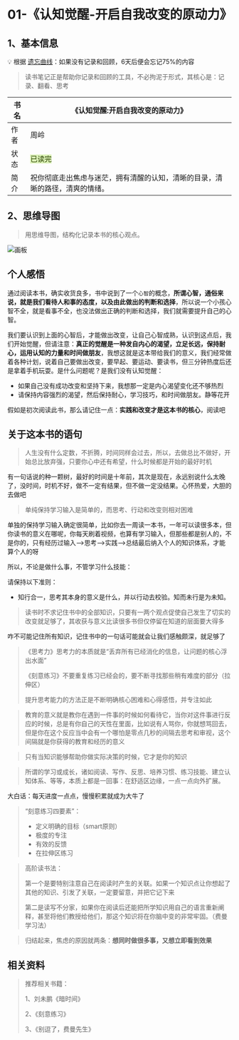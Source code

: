 # 01-《认知觉醒-开启自我改变的原动力》

## 1、基本信息

💡  根据 [遗忘曲线](https://baike.baidu.com/item/%E9%81%97%E5%BF%98%E6%9B%B2%E7%BA%BF/7278665?fr=aladdin)：如果没有记录和回顾，6天后便会忘记75%的内容

> 读书笔记正是帮助你记录和回顾的工具，不必拘泥于形式，其核心是：记录、翻看、思考

| 书名 | 《认知觉醒:开启自我改变的原动力》                            |
| ---- | ------------------------------------------------------------ |
| 作者 | 周岭                                                         |
| 状态 | <font style="background:#DBF1B7;color:#2A4200">已读完</font> |
| 简介 | 祝你彻底走出焦虑与迷茫，拥有清醒的认知，清晰的目录，清晰的路径，清爽的情绪。 |


## 2、思维导图

> 用思维导图，结构化记录本书的核心观点。

![画板](https://gitee.com/iscn/md_images/raw/master/%E6%93%8D%E4%BD%9C%E7%B3%BB%E7%BB%9F/1714232890845-78e85cce-ec85-4acb-9a04-ef3382725dc4.jpeg)

## 

## 个人感悟

通过阅读本书，确实收货良多，书中说到了一个`心智`的概念，**所谓心智，通俗来说，就是我们看待人和事的态度，以及由此做出的判断和选择**，所以说一个小孩心智不全，就是看事不全，也没法做出正确的判断和选择，我们就需要提升自己的心智。

我们要认识到上面的心智后，才能做出改变，让自己心智成熟，认识到这点后，我们开始觉醒，但请注意：**真正的觉醒是一种发自内心的渴望，立足长远，保持耐心，运用认知的力量和时间做朋友**，我想这就是这本带给我们的意义，我们经常做着各种计划，说着自己要做出改变，要早起、要运动、要读书，但三分钟热度后还是拿着手机玩耍。是什么问题呢？是我们没有认知觉醒：

- 如果自己没有成功改变和坚持下来，我想那一定是内心渴望变化还不够热烈
- 请保持内容强烈的渴望，然后保持耐心，学习技巧，和时间做朋友。静等花开

假如是初次阅读此书，那么请记住一点：**实践和改变才是这本书的核心**，阅读吧

## 关于这本书的语句

> 人生没有什么定数，不折腾，时间同样会过去，所以，去做总比不做好，开始总比放弃强，只要你心中还有希望，什么时候都是开始的最好时机

有一句话说的种一颗树，最好的时间是十年前，其次是现在，永远别说什么太晚了，没时间，时机不好，做不一定有结果，但不做一定没结果。心怀热爱，大胆的去做吧

> 单纯保持学习输入是简单的，而思考、行动和改变则相对困难

单独的保持学习输入确定很简单，比如你去一周读一本书，一年可以读很多本，但你读书的意义在哪呢，你每天刷着视频，也算有学习输入，但那些都是别人的，不是你的，只有经历过输入-->思考-->实践-->总结最后纳入个人的知识体系，才能算个人的呀

所以，不论是做什么事，不管学习什么技能：

请保持以下准则：

- 知行合一，思考其本身的意义是什么，并以行动去校验。知而未行是为未知。

> 读书时不求记住书中的全部知识，只要有一两个观点促使自己发生了切实的改变就足够了，其收获与意义比读很多书但仅停留在知道的层面要大得多

咋不可能记住所有知识，记住书中的一句话可能就会让我们感触颇深，就足够了

> 《思考力》思考力的本质就是“丢弃所有已经消化的信息，让问题的核心浮出水面”
>
> 《刻意练习》不要重复练习已经会的，要不断寻找那些稍有难度的部分（拉伸区）
>
> 提升思考能力的方法正是不断明确核心困难和心得感悟，并专注如此

> 教育的意义就是教你在遇到一件事的时候如何看待它，当你对这件事进行反应的时候，总是有你自己的天性在里面，比如说有人骂你，你就想骂回去，但是你在这个反应当中会有一个哪怕是零点几秒的间隔去思考和审视，这个间隔就是你获得的教育和经历的意义

> 只有当知识能够帮助你做实际决策的时候，它才是你的知识

> 所谓的学习或成长，诸如阅读、写作、反思、培养习惯、练习技能、建立认知体系、等等，本质上都是一回事：在舒适区边缘，一点一点向外扩展。

大白话：每天进度一点点，慢慢积累就成为大牛了

> “刻意练习四要素”：
>
> - 定义明确的目标（smart原则）
> - 极度的专注
> - 有效的反馈
> - 在拉伸区练习

> 高阶读书法：
>
> 第一个是要特别注意自己在阅读时产生的关联。如果一个知识点让你想起了其他的知识、引发了关联，一定要留意，并把它记下来
>
> 第二是读写不分家，如果你在阅读后还能把所学知识用自己的语言重新阐释，甚至将他们教授给他们，那这个知识将在你脑中变的非常牢固。（费曼学习法）

> 归结起来，焦虑的原因就两条：**想同时做很多事，又想立即看到效果**

## 相关资料

> 推荐相关书籍：
>
> 1、刘未鹏《暗时间》
>
> 2、《刻意练习》
>
> 3、《别逗了，费曼先生》



